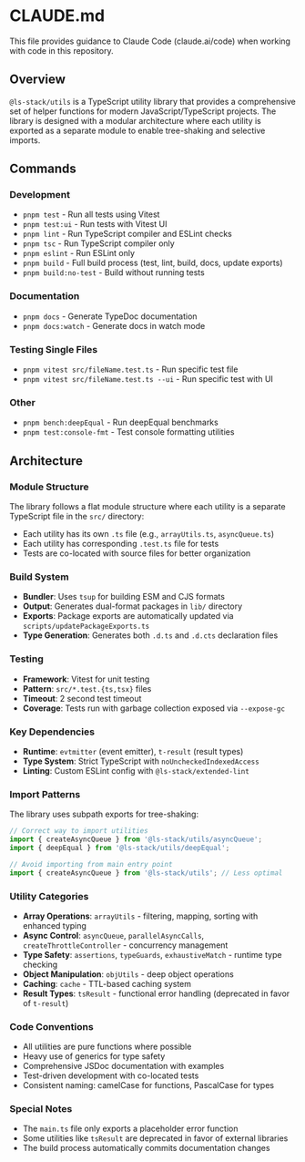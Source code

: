 # CLAUDE.md

This file provides guidance to Claude Code (claude.ai/code) when working with code in this repository.

## Overview

`@ls-stack/utils` is a TypeScript utility library that provides a comprehensive set of helper functions for modern JavaScript/TypeScript projects. The library is designed with a modular architecture where each utility is exported as a separate module to enable tree-shaking and selective imports.

## Commands

### Development

- `pnpm test` - Run all tests using Vitest
- `pnpm test:ui` - Run tests with Vitest UI
- `pnpm lint` - Run TypeScript compiler and ESLint checks
- `pnpm tsc` - Run TypeScript compiler only
- `pnpm eslint` - Run ESLint only
- `pnpm build` - Full build process (test, lint, build, docs, update exports)
- `pnpm build:no-test` - Build without running tests

### Documentation

- `pnpm docs` - Generate TypeDoc documentation
- `pnpm docs:watch` - Generate docs in watch mode

### Testing Single Files

- `pnpm vitest src/fileName.test.ts` - Run specific test file
- `pnpm vitest src/fileName.test.ts --ui` - Run specific test with UI

### Other

- `pnpm bench:deepEqual` - Run deepEqual benchmarks
- `pnpm test:console-fmt` - Test console formatting utilities

## Architecture

### Module Structure

The library follows a flat module structure where each utility is a separate TypeScript file in the `src/` directory:

- Each utility has its own `.ts` file (e.g., `arrayUtils.ts`, `asyncQueue.ts`)
- Each utility has corresponding `.test.ts` file for tests
- Tests are co-located with source files for better organization

### Build System

- **Bundler**: Uses `tsup` for building ESM and CJS formats
- **Output**: Generates dual-format packages in `lib/` directory
- **Exports**: Package exports are automatically updated via `scripts/updatePackageExports.ts`
- **Type Generation**: Generates both `.d.ts` and `.d.cts` declaration files

### Testing

- **Framework**: Vitest for unit testing
- **Pattern**: `src/*.test.{ts,tsx}` files
- **Timeout**: 2 second test timeout
- **Coverage**: Tests run with garbage collection exposed via `--expose-gc`

### Key Dependencies

- **Runtime**: `evtmitter` (event emitter), `t-result` (result types)
- **Type System**: Strict TypeScript with `noUncheckedIndexedAccess`
- **Linting**: Custom ESLint config with `@ls-stack/extended-lint`

### Import Patterns

The library uses subpath exports for tree-shaking:

```typescript
// Correct way to import utilities
import { createAsyncQueue } from '@ls-stack/utils/asyncQueue';
import { deepEqual } from '@ls-stack/utils/deepEqual';

// Avoid importing from main entry point
import { createAsyncQueue } from '@ls-stack/utils'; // Less optimal
```

### Utility Categories

- **Array Operations**: `arrayUtils` - filtering, mapping, sorting with enhanced typing
- **Async Control**: `asyncQueue`, `parallelAsyncCalls`, `createThrottleController` - concurrency management
- **Type Safety**: `assertions`, `typeGuards`, `exhaustiveMatch` - runtime type checking
- **Object Manipulation**: `objUtils` - deep object operations
- **Caching**: `cache` - TTL-based caching system
- **Result Types**: `tsResult` - functional error handling (deprecated in favor of `t-result`)

### Code Conventions

- All utilities are pure functions where possible
- Heavy use of generics for type safety
- Comprehensive JSDoc documentation with examples
- Test-driven development with co-located tests
- Consistent naming: camelCase for functions, PascalCase for types

### Special Notes

- The `main.ts` file only exports a placeholder error function
- Some utilities like `tsResult` are deprecated in favor of external libraries
- The build process automatically commits documentation changes
